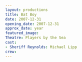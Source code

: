 ```yaml
---
layout: productions
title: Bat Boy
date: 2007-12-31
opening_date: 2007-12-31
approx_date: year
featured_image:
Theatre: Players by the Sea
cast:
- Sheriff Reynolds: Michael Lipp
crew:
---
```

